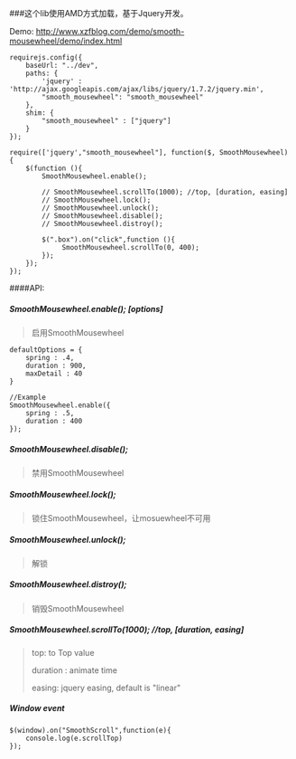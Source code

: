 ###这个lib使用AMD方式加载，基于Jquery开发。

Demo: <http://www.xzfblog.com/demo/smooth-mousewheel/demo/index.html>

	requirejs.config({
		baseUrl: "../dev",
		paths: {
			'jquery' : 'http://ajax.googleapis.com/ajax/libs/jquery/1.7.2/jquery.min',
			"smooth_mousewheel": "smooth_mousewheel"
		},
		shim: {
		    "smooth_mousewheel" : ["jquery"]
		}
	});

	require(['jquery',"smooth_mousewheel"], function($, SmoothMousewheel) {
		$(function (){
			SmoothMousewheel.enable();

			// SmoothMousewheel.scrollTo(1000); //top, [duration, easing]
			// SmoothMousewheel.lock(); 
			// SmoothMousewheel.unlock();
			// SmoothMousewheel.disable();
			// SmoothMousewheel.distroy();

			$(".box").on("click",function (){
				 SmoothMousewheel.scrollTo(0, 400);
			});
		});
	});


####API:
##### SmoothMousewheel.enable(); [options]
> 启用SmoothMousewheel

	defaultOptions = {
		spring : .4,
        duration : 900,
        maxDetail : 40
	}
	
	//Example
	SmoothMousewheel.enable({
		spring : .5,
        duration : 400
	});
	

##### SmoothMousewheel.disable();
> 禁用SmoothMousewheel

##### SmoothMousewheel.lock();
> 锁住SmoothMousewheel，让mosuewheel不可用

##### SmoothMousewheel.unlock();
> 解锁

##### SmoothMousewheel.distroy();
> 销毁SmoothMousewheel

##### SmoothMousewheel.scrollTo(1000); //top, [duration, easing]
> top: to Top value
> 
> duration : animate time
> 
> easing: jquery easing, default is "linear"

##### Window event
	$(window).on("SmoothScroll",function(e){
		console.log(e.scrollTop)
	});